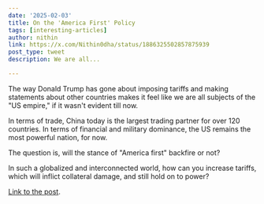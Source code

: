 ```yaml
---
date: '2025-02-03'
title: On the 'America First' Policy
tags: [interesting-articles]
author: nithin
link: https://x.com/Nithin0dha/status/1886325502857875939
post_type: tweet
description: We are all...

---
```


The way Donald Trump has gone about imposing tariffs and making statements about other countries makes it feel like we are all subjects of the "US empire," if it wasn't evident till now.

In terms of trade, China today is the largest trading partner for over 120 countries. In terms of financial and military dominance, the US remains the most powerful nation, for now.

The question is, will the stance of "America first" backfire or not?

In such a globalized and interconnected world, how can you increase tariffs, which will inflict collateral damage, and still hold on to power?

[Link to the post](https://interactives.lowyinstitute.org/features/china-versus-america-on-global-trade/).
